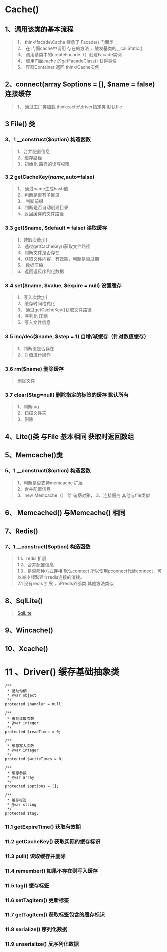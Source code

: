 # Cache()

## 1、调用该类的基本流程
> 1、 think\facade\Cache 继承了 Facade() 门面类 ；  
> 2、 在 门面cache中调用 存在的方法 ，触发基类的__callStatic()  
> 3、 调用基类中的createFacade（）创建Facade实例   
> 4、 调用门面cache 的getFacadeClass() 获得类名   
> 5、 容器Container 返回 think\Cache实例    

## 2、connect(array $options = [], $name = false)  连接缓存
> 1、 通过工厂类加载 thinkcache\driver指定类 默认file 


## 3 File() 类
 
### 3、1 __construct($option)  构造函数
> 1、合并配置信息  
> 2、缓存路径  
> 3、初始化  路径的读写权限

### 3.2 getCacheKey($name,$auto=false)
> 1、 通过name生成hash值  
> 2、判断是否有子目录  
> 3、 判断前缀  
> 4、判断是否自动创建目录  
> 5、返回缓存的文件路径  

### 3.3 get($name, $default = false) 读取缓存
> 1、读取次数加1   
> 2、通过getCacheKey()获取文件路径  
> 3、判断文件是否存在  
> 4、获取文件内容，有效期，判断是否过期  
> 5、 数据压缩  
> 6、返回返反序列化数据  

### 3.4 set($name, $value, $expire = null) 设置缓存 
>1、写入次数加1  
>2、缓存时间格式化  
>3、 通过getCacheKey()获取文件路径    
>4、序列化  压缩   
>5、写入文件信息

### 3.5 inc/dec($name, $step = 1) 自增/减缓存（针对数值缓存）
> 1、判断值是否存在   
> 2、对值进行操作  

### 3.6 rm($name) 删除缓存
> 删除文件  

### 3.7 clear($tag=null) 删除指定的标签的缓存 默认所有   
> 1、判断tag  
> 2、扫描文件夹  
> 3、删除  

## 4、Lite()类  与File 基本相同 获取时返回数组


## 5、Memcache()类
### 5、1 __construct($option)  构造函数
>1、判断是否支持memcache 扩展   
>2、合并配置信息  
>3、new Memcache（） 给 句柄对象，
>3、连接服务 
> 其他与file类似   

## 6、 Memcached() 与Memcache() 相同


## 7、Redis()
### 7、1 __construct($option)  构造函数
>1.1、redis 扩展   
>1.2、合并配置信息  
>1.3、是否那种方式连接 默认connect 所以使用pconnect代替connect，可以减少频繁建立redis连接的消耗。  
>2.1 没有redis 扩展 ，\Predis外部类
>其他方法类似  

## 8、SqlLite() 
>[SqlLite](https://www.php.net/manual/zh/book.sqlite.php "文档") 

## 9、Wincache()

## 10、Xcache()



# 11 、Driver()   缓存基础抽象类
    /**
     * 驱动句柄
     * @var object
     */
    protected $handler = null;

    /**
     * 缓存读取次数
     * @var integer
     */
    protected $readTimes = 0;

    /**
     * 缓存写入次数
     * @var integer
     */
    protected $writeTimes = 0;

    /**
     * 缓存参数
     * @var array
     */
    protected $options = [];

    /**
     * 缓存标签
     * @var string
     */
    protected $tag;

### 11.1 getExpireTime() 获取有效期
### 11.2 getCacheKey() 获取实际的缓存标识
### 11.3 pull() 读取缓存并删除
### 11.4 remember() 如果不存在则写入缓存
### 11.5 tag() 缓存标签
### 11.6 setTagItem() 更新标签
### 11.7 getTagItem() 获取标签包含的缓存标识
### 11.8 serialize() 序列化数据
### 11.9 unserialize() 反序列化数据




 
 
  
